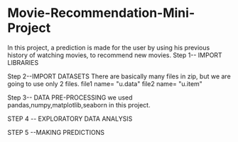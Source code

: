 # Movie-Recommendation-Mini-Project
In this project, a prediction is made for the user by using his previous history of watching movies, to recommend new movies.
Step 1-- IMPORT LIBRARIES


Step  2--IMPORT DATASETS
There are basically many files in zip, but we are going to use only 2 files.
file1 name= "u.data"
file2 name= "u.item"


Step 3-- DATA PRE-PROCESSING
we used pandas,numpy,matplotlib,seaborn in this project.


STEP 4 -- EXPLORATORY DATA ANALYSIS

STEP 5 --MAKING PREDICTIONS
